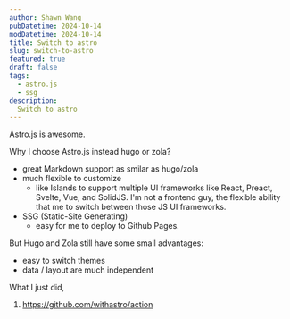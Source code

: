 ```yaml
---
author: Shawn Wang
pubDatetime: 2024-10-14
modDatetime: 2024-10-14
title: Switch to astro
slug: switch-to-astro
featured: true
draft: false
tags:
  - astro.js
  - ssg
description:
  Switch to astro
---
```


Astro.js is awesome.

Why I choose Astro.js instead hugo or zola?
- great Markdown support as smilar as hugo/zola
- much flexible to customize
  - like Islands to support multiple UI frameworks like React, Preact, Svelte, Vue, and SolidJS. I'm not a frontend guy, the flexible ability that me to switch between those JS UI frameworks.
- SSG (Static-Site Generating)
  - easy for me to deploy to Github Pages.

But Hugo and Zola still have some small advantages:
- easy to switch themes
- data / layout are much independent

What I just did,
1. https://github.com/withastro/action
